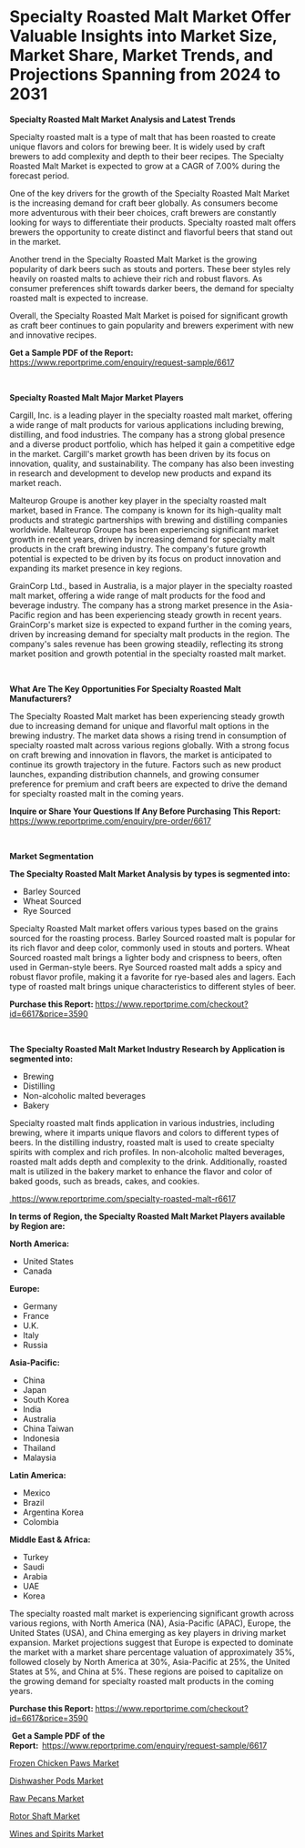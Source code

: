 <p><h1>Specialty Roasted Malt Market Offer Valuable Insights into Market Size, Market Share, Market Trends, and Projections Spanning from 2024 to 2031</h1></p><p><strong>Specialty Roasted Malt Market Analysis and Latest Trends</strong></p>
<p><p>Specialty roasted malt is a type of malt that has been roasted to create unique flavors and colors for brewing beer. It is widely used by craft brewers to add complexity and depth to their beer recipes. The Specialty Roasted Malt Market is expected to grow at a CAGR of 7.00% during the forecast period.</p><p>One of the key drivers for the growth of the Specialty Roasted Malt Market is the increasing demand for craft beer globally. As consumers become more adventurous with their beer choices, craft brewers are constantly looking for ways to differentiate their products. Specialty roasted malt offers brewers the opportunity to create distinct and flavorful beers that stand out in the market.</p><p>Another trend in the Specialty Roasted Malt Market is the growing popularity of dark beers such as stouts and porters. These beer styles rely heavily on roasted malts to achieve their rich and robust flavors. As consumer preferences shift towards darker beers, the demand for specialty roasted malt is expected to increase.</p><p>Overall, the Specialty Roasted Malt Market is poised for significant growth as craft beer continues to gain popularity and brewers experiment with new and innovative recipes.</p></p>
<p><strong>Get a Sample PDF of the Report:&nbsp;</strong> <a href="https://www.reportprime.com/enquiry/request-sample/6617">https://www.reportprime.com/enquiry/request-sample/6617</a></p>
<p>&nbsp;</p>
<p><strong>Specialty Roasted Malt Major Market Players</strong></p>
<p><p>Cargill, Inc. is a leading player in the specialty roasted malt market, offering a wide range of malt products for various applications including brewing, distilling, and food industries. The company has a strong global presence and a diverse product portfolio, which has helped it gain a competitive edge in the market. Cargill's market growth has been driven by its focus on innovation, quality, and sustainability. The company has also been investing in research and development to develop new products and expand its market reach.</p><p>Malteurop Groupe is another key player in the specialty roasted malt market, based in France. The company is known for its high-quality malt products and strategic partnerships with brewing and distilling companies worldwide. Malteurop Groupe has been experiencing significant market growth in recent years, driven by increasing demand for specialty malt products in the craft brewing industry. The company's future growth potential is expected to be driven by its focus on product innovation and expanding its market presence in key regions.</p><p>GrainCorp Ltd., based in Australia, is a major player in the specialty roasted malt market, offering a wide range of malt products for the food and beverage industry. The company has a strong market presence in the Asia-Pacific region and has been experiencing steady growth in recent years. GrainCorp's market size is expected to expand further in the coming years, driven by increasing demand for specialty malt products in the region. The company's sales revenue has been growing steadily, reflecting its strong market position and growth potential in the specialty roasted malt market.</p></p>
<p>&nbsp;</p>
<p><strong>What Are The Key Opportunities For Specialty Roasted Malt Manufacturers?</strong></p>
<p><p>The Specialty Roasted Malt market has been experiencing steady growth due to increasing demand for unique and flavorful malt options in the brewing industry. The market data shows a rising trend in consumption of specialty roasted malt across various regions globally. With a strong focus on craft brewing and innovation in flavors, the market is anticipated to continue its growth trajectory in the future. Factors such as new product launches, expanding distribution channels, and growing consumer preference for premium and craft beers are expected to drive the demand for specialty roasted malt in the coming years.</p></p>
<p><strong>Inquire or Share Your Questions If Any Before Purchasing This Report:</strong> <a href="https://www.reportprime.com/enquiry/pre-order/6617">https://www.reportprime.com/enquiry/pre-order/6617</a></p>
<p>&nbsp;</p>
<p><strong>Market Segmentation</strong></p>
<p><strong>The Specialty Roasted Malt Market Analysis by types is segmented into:</strong></p>
<p><ul><li>Barley Sourced</li><li>Wheat Sourced</li><li>Rye Sourced</li></ul></p>
<p><p>Specialty Roasted Malt market offers various types based on the grains sourced for the roasting process. Barley Sourced roasted malt is popular for its rich flavor and deep color, commonly used in stouts and porters. Wheat Sourced roasted malt brings a lighter body and crispness to beers, often used in German-style beers. Rye Sourced roasted malt adds a spicy and robust flavor profile, making it a favorite for rye-based ales and lagers. Each type of roasted malt brings unique characteristics to different styles of beer.</p></p>
<p><strong>Purchase this Report:&nbsp;</strong><a href="https://www.reportprime.com/checkout?id=6617&price=3590">https://www.reportprime.com/checkout?id=6617&price=3590</a></p>
<p>&nbsp;</p>
<p><strong>The Specialty Roasted Malt Market Industry Research by Application is segmented into:</strong></p>
<p><ul><li>Brewing</li><li>Distilling</li><li>Non-alcoholic malted beverages</li><li>Bakery</li></ul></p>
<p><p>Specialty roasted malt finds application in various industries, including brewing, where it imparts unique flavors and colors to different types of beers. In the distilling industry, roasted malt is used to create specialty spirits with complex and rich profiles. In non-alcoholic malted beverages, roasted malt adds depth and complexity to the drink. Additionally, roasted malt is utilized in the bakery market to enhance the flavor and color of baked goods, such as breads, cakes, and cookies.</p></p>
<p><a href="https://www.reportprime.com/specialty-roasted-malt-r6617">&nbsp;https://www.reportprime.com/specialty-roasted-malt-r6617</a></p>
<p><strong>In terms of Region, the Specialty Roasted Malt Market Players available by Region are:</strong></p>
<p>
    <p> <strong> North America: </strong>
        <ul>
            <li>United States</li>
            <li>Canada</li>
        </ul>
        </p> 
    <p> <strong> Europe: </strong>
        <ul>
            <li>Germany</li>
            <li>France</li>
            <li>U.K.</li>
            <li>Italy</li>
            <li>Russia</li>
        </ul>
        </p> 
    <p> <strong> Asia-Pacific: </strong>
        <ul>
            <li>China</li>
            <li>Japan</li>
            <li>South Korea</li>
            <li>India</li>
            <li>Australia</li>
            <li>China Taiwan</li>
            <li>Indonesia</li>
            <li>Thailand</li>
            <li>Malaysia</li>
        </ul>
        </p> 
    <p> <strong> Latin America: </strong>
        <ul>
            <li>Mexico</li>
            <li>Brazil</li>
            <li>Argentina Korea</li>
            <li>Colombia</li>
        </ul>
        </p> 
    <p> <strong> Middle East & Africa: </strong>
        <ul>
            <li>Turkey</li>
            <li>Saudi</li>
            <li>Arabia</li>
            <li>UAE</li>
            <li>Korea</li>
        </ul>
    </p>
    </p>
<p><p>The specialty roasted malt market is experiencing significant growth across various regions, with North America (NA), Asia-Pacific (APAC), Europe, the United States (USA), and China emerging as key players in driving market expansion. Market projections suggest that Europe is expected to dominate the market with a market share percentage valuation of approximately 35%, followed closely by North America at 30%, Asia-Pacific at 25%, the United States at 5%, and China at 5%. These regions are poised to capitalize on the growing demand for specialty roasted malt products in the coming years.</p></p>
<p><strong>Purchase this Report: </strong><a href="https://www.reportprime.com/checkout?id=6617&price=3590">https://www.reportprime.com/checkout?id=6617&price=3590</a></p>
<p>&nbsp;<strong>Get a Sample PDF of the Report:&nbsp;&nbsp;</strong><a href="https://www.reportprime.com/enquiry/request-sample/6617">https://www.reportprime.com/enquiry/request-sample/6617</a></p>
<p><strong></strong></p>
<p><p><a href="https://github.com/gulaimolin/Market-Research-Report-List-6/blob/main/frozen-chicken-paws-market.md">Frozen Chicken Paws Market</a></p><p><a href="https://issuu.com/reportprime-2/docs/dishwasher-pods-market-size-2030.pp_cb26cfbd0a1630">Dishwasher Pods Market</a></p><p><a href="https://github.com/ranaacryptoaddmin/Market-Research-Report-List-1/blob/main/raw-pecans-market.md">Raw Pecans Market</a></p><p><a href="https://www.linkedin.com/pulse/rotor-shaft-market-forecasts-trends-impact-analysis-2024-t01ze?trackingId=52Z0RDL8Q2Wlx7mNqut18g%3D%3D">Rotor Shaft Market</a></p><p><a href="https://github.com/RoccoManning/Market-Research-Report-List-6/blob/main/wines-and-spirits-market.md">Wines and Spirits Market</a></p></p>